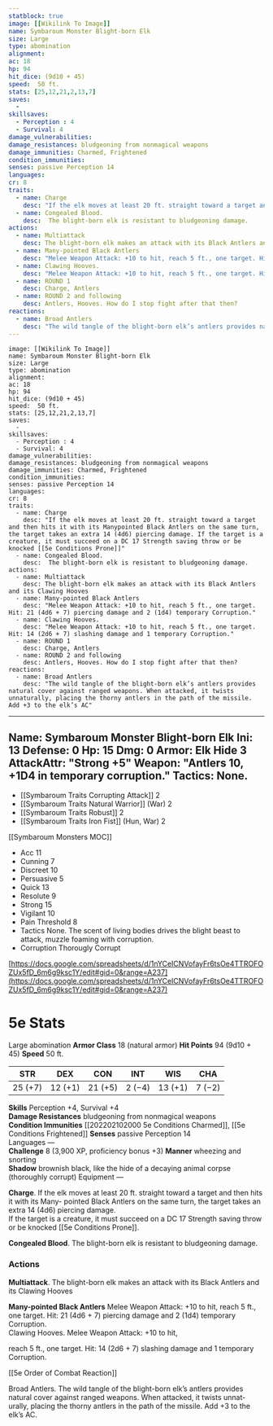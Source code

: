 ```yaml
---
statblock: true
image: [[Wikilink To Image]]
name: Symbaroum Monster Blight-born Elk
size: Large
type: abomination
alignment: 
ac: 18 
hp: 94
hit_dice: (9d10 + 45)
speed:  50 ft.
stats: [25,12,21,2,13,7]
saves:
  -
skillsaves:
  - Perception : 4
  - Survival: 4 
damage_vulnerabilities: 
damage_resistances: bludgeoning from nonmagical weapons  
damage_immunities: Charmed, Frightened
condition_immunities: 
senses: passive Perception 14  
languages: 
cr: 8
traits:
  - name: Charge 
    desc: "If the elk moves at least 20 ft. straight toward a target and then hits it with its Manypointed Black Antlers on the same turn, the target takes an extra 14 (4d6) piercing damage. If the target is a creature, it must succeed on a DC 17 Strength saving throw or be knocked [[5e Conditions Prone]]"
  - name: Congealed Blood.
    desc:  The blight-born elk is resistant to bludgeoning damage.
actions:
  - name: Multiattack
    desc: The blight-born elk makes an attack with its Black Antlers and its Clawing Hooves
  - name: Many-pointed Black Antlers
    desc: "Melee Weapon Attack: +10 to hit, reach 5 ft., one target. Hit: 21 (4d6 + 7) piercing damage and 2 (1d4) temporary Corruption."  
  - name: Clawing Hooves.
    desc: "Melee Weapon Attack: +10 to hit, reach 5 ft., one target. Hit: 14 (2d6 + 7) slashing damage and 1 temporary Corruption."
  - name: ROUND 1
    desc: Charge, Antlers
  - name: ROUND 2 and following
    desc: Antlers, Hooves. How do I stop fight after that then?
reactions:
  - name: Broad Antlers
    desc: "The wild tangle of the blight-born elk’s antlers provides natural cover against ranged weapons. When attacked, it twists unnaturally, placing the thorny antlers in the path of the missile. Add +3 to the elk’s AC"
---
```

```statblock
image: [[Wikilink To Image]]
name: Symbaroum Monster Blight-born Elk
size: Large
type: abomination
alignment: 
ac: 18 
hp: 94
hit_dice: (9d10 + 45)
speed:  50 ft.
stats: [25,12,21,2,13,7]
saves:
  -
skillsaves:
  - Perception : 4
  - Survival: 4 
damage_vulnerabilities: 
damage_resistances: bludgeoning from nonmagical weapons  
damage_immunities: Charmed, Frightened
condition_immunities: 
senses: passive Perception 14  
languages: 
cr: 8
traits:
  - name: Charge 
    desc: "If the elk moves at least 20 ft. straight toward a target and then hits it with its Manypointed Black Antlers on the same turn, the target takes an extra 14 (4d6) piercing damage. If the target is a creature, it must succeed on a DC 17 Strength saving throw or be knocked [[5e Conditions Prone]]"
  - name: Congealed Blood.
    desc:  The blight-born elk is resistant to bludgeoning damage.
actions:
  - name: Multiattack
    desc: The blight-born elk makes an attack with its Black Antlers and its Clawing Hooves
  - name: Many-pointed Black Antlers
    desc: "Melee Weapon Attack: +10 to hit, reach 5 ft., one target. Hit: 21 (4d6 + 7) piercing damage and 2 (1d4) temporary Corruption."  
  - name: Clawing Hooves.
    desc: "Melee Weapon Attack: +10 to hit, reach 5 ft., one target. Hit: 14 (2d6 + 7) slashing damage and 1 temporary Corruption."
  - name: ROUND 1
    desc: Charge, Antlers
  - name: ROUND 2 and following
    desc: Antlers, Hooves. How do I stop fight after that then?
reactions:
  - name: Broad Antlers
    desc: "The wild tangle of the blight-born elk’s antlers provides natural cover against ranged weapons. When attacked, it twists unnaturally, placing the thorny antlers in the path of the missile. Add +3 to the elk’s AC"
```
---
Name: Symbaroum Monster Blight-born Elk
Ini: 13
Defense: 0
Hp: 15
Dmg: 0
Armor: Elk Hide 3
AttackAttr: "Strong +5"
Weapon: "Antlers 10, +1D4 in temporary corruption."
Tactics: None.
---
- [[Symbaroum Traits Corrupting Attack]] 2
- [[Symbaroum Traits Natural Warrior]] (War) 2
- [[Symbaroum Traits Robust]] 2
- [[Symbaroum Traits Iron Fist]] (Hun, War) 2

[[Symbaroum Monsters MOC]]
- Acc 11
- Cunning 7
- Discreet 10
- Persuasive 5
- Quick 13
- Resolute 9
- Strong 15
- Vigilant 10
- Pain Threshold 8
- Tactics None. The scent of living bodies drives the blight beast to attack, muzzle foaming with corruption.
- Corruption Thorougly Corrupt


[https://docs.google.com/spreadsheets/d/1nYCeICNVofayFr6tsOe4TTROFOZUx5fD_6m6g9ksc1Y/edit#gid=0&range=A237](https://docs.google.com/spreadsheets/d/1nYCeICNVofayFr6tsOe4TTROFOZUx5fD_6m6g9ksc1Y/edit#gid=0&range=A237)

# 5e Stats

Large abomination
**Armor Class** 18 (natural armor) 
**Hit Points** 94 (9d10 + 45) 
**Speed** 50 ft.


| STR     | DEX     | CON     | INT    | WIS     | CHA    |
| ------- | ------- | ------- | ------ | ------- | ------ |
| 25 (+7) | 12 (+1) | 21 (+5) | 2 (−4) | 13 (+1) | 7 (−2) |


**Skills** Perception +4, Survival +4  
**Damage Resistances** bludgeoning from nonmagical weapons  
**Condition Immunities** [[202202102000 5e Conditions Charmed]], [[5e Conditions Frightened]]
**Senses** passive Perception 14  
Languages —  
**Challenge** 8 (3,900 XP, proficiency bonus +3) 
**Manner** wheezing and snorting  
**Shadow** brownish black, like the hide of a decaying animal corpse (thoroughly corrupt)
Equipment —

**Charge**. If the elk moves at least 20 ft. straight toward a target and then hits it with its Many- pointed Black Antlers on the same turn, the target takes an extra 14 (4d6) piercing damage.  
If the target is a creature, it must succeed on a DC 17 Strength saving throw or be knocked [[5e Conditions Prone]].

**Congealed Blood**. The blight-born elk is resistant to bludgeoning damage.

### Actions

**Multiattack**. The blight-born elk makes an attack with its Black Antlers and its Clawing Hooves

**Many-pointed Black Antlers** Melee Weapon Attack: +10 to hit, reach 5 ft., one target. Hit: 21 (4d6 + 7) piercing damage and 2 (1d4) temporary Corruption.  
Clawing Hooves. Melee Weapon Attack: +10 to hit,

reach 5 ft., one target. Hit: 14 (2d6 + 7) slashing damage and 1 temporary Corruption.

[[5e Order of Combat Reaction]]

Broad Antlers. The wild tangle of the blight-born elk’s antlers provides natural cover against ranged weapons. When attacked, it twists unnat- urally, placing the thorny antlers in the path of the missile. Add +3 to the elk’s AC.

